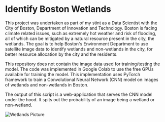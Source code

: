 # Identify Boston Wetlands

This project was undertaken as part of my stint as a Data Scientist with the City of Boston, Department of Innovation and Technology. 
Boston is facing climate related issues, such as extremely hot weather and risk of flooding, all of which can be mitigated by a natural resource 
present in the city, the wetlands. The goal is to help Boston's Environment Department to use satellite image data to identify wetlands and 
non-wetlands in the city, for better resource allocation by the city and the residents. 

This repository does not contain the image data used for training/testing the model. The code was implemented in Google Colab to use the free GPUs available for training the model. This implementation uses PyTorch framework to train a Convolutional Neural Network (CNN) model on images of wetlands and non-wetlands in Boston.

The output of this script is a web-application that serves the CNN model under the hood. It spits out the probability of an image being a wetland or non-wetland.

![Wetlands Picture](https://user-images.githubusercontent.com/90286831/186621792-b537f1e2-11c4-43c0-8f3c-16a3f33c250c.png)
